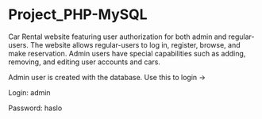 # Project_PHP-MySQL
Car Rental website featuring user authorization for both admin and regular-users. The website allows regular-users to log in, register, browse, and make reservation. Admin users have special capabilities such as adding, removing, and editing user accounts and cars.

Admin user is created with the database. Use this to login ->

Login: admin 

Password: haslo

